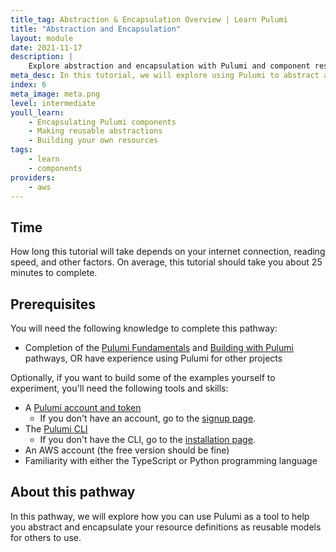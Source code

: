 ```yaml
---
title_tag: Abstraction & Encapsulation Overview | Learn Pulumi
title: "Abstraction and Encapsulation"
layout: module
date: 2021-11-17
description: |
    Explore abstraction and encapsulation with Pulumi and component resources.
meta_desc: In this tutorial, we will explore using Pulumi to abstract and encapsulate your resource definitions as reusable models for others to use.
index: 6
meta_image: meta.png
level: intermediate
youll_learn:
    - Encapsulating Pulumi components
    - Making reusable abstractions
    - Building your own resources
tags:
    - learn
    - components
providers:
    - aws
---
```


## Time

How long this tutorial will take depends on your internet connection, reading speed, and other factors. On average, this tutorial should take you about 25 minutes to complete.

## Prerequisites

You will need the following knowledge to complete this pathway:

- Completion of the [Pulumi Fundamentals](/learn/pulumi-fundamentals/) and [Building with Pulumi](/learn/building-with-pulumi/) pathways, OR have experience using Pulumi for other projects

Optionally, if you want to build some of the examples yourself to experiment, you'll need the following tools and skills:

- A [Pulumi account and token](/docs/intro/pulumi-cloud/accounts#access-tokens)
    - If you don't have an account, go to the [signup page](https://app.pulumi.com/signup).
- The [Pulumi CLI](/docs/reference/cli/)
    - If you don't have the CLI, go to the [installation page](/docs/install/).
- An AWS account (the free version should be fine)
- Familiarity with either the TypeScript or Python programming language

## About this pathway

In this pathway, we will explore how you can use Pulumi as a tool to help you abstract and encapsulate your resource definitions as reusable models for others to use.
